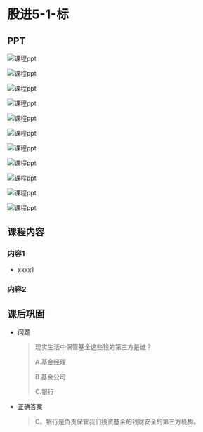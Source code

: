 # 股进5-1-标

## PPT

![课程ppt](assets/5-1-1.jpg)

![课程ppt](assets/5-1-2.jpg)

![课程ppt](assets/5-1-3.jpg)

![课程ppt](assets/5-1-4.jpg)

![课程ppt](assets/5-1-5.jpg)

![课程ppt](assets/5-1-6.jpg)

![课程ppt](assets/5-1-7.jpg)

![课程ppt](assets/5-1-8.jpg)

![课程ppt](assets/5-1-9.jpg)

![课程ppt](assets/5-1-10.jpg)

![课程ppt](assets/5-1-11.jpg)

## 课程内容

### 内容1

- xxxx1

  > 

### 内容2

## 课后巩固

- 问题

  > 现实生活中保管基金这些钱的第三方是谁？
  >
  > A.基金经理
  >
  > B.基金公司
  >
  > C.银行

- 正确答案

  > C。银行是负责保管我们投资基金的钱财安全的第三方机构。